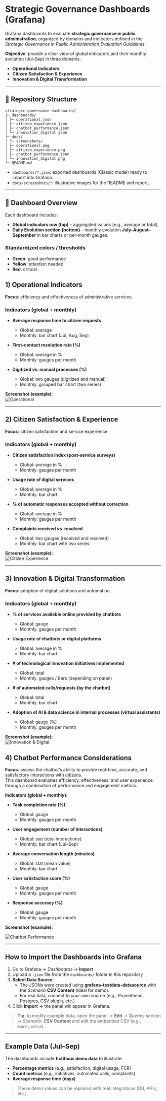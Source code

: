 # Strategic Governance Dashboards (Grafana)

Grafana dashboards to evaluate **strategic governance in public administration**, organized by domains and indicators defined in the *Strategic Governance in Public Administration Evaluation Guidelines*.

**Objective**: provide a clear view of global indicators and their monthly evolution (Jul–Sep) in three domains:

- **Operational Indicators**
- **Citizen Satisfaction & Experience**
- **Innovation & Digital Transformation**

---

## 📁 Repository Structure

```plaintext
strategic-governance-dashboards/
├─ dashboards/
│ ├─ operational.json
│ ├─ citizen_experience.json
│ ├─ chatbot_performance.json
│ └─ innovation_digital.json
├─ docs/
│ └─ screenshots/
│ ├─ operational.png
│ ├─ citizen_experience.png
│ ├─ chatbot_performance.json
│ └─ innovation_digital.png
└─ README.md
```


- `dashboards/*.json`: exported dashboards (Classic model) ready to import into Grafana.  
- `docs/screenshots/*`: illustrative images for the README and report.

---

## 🧭 Dashboard Overview

Each dashboard includes:

- **Global indicators row (top)** – aggregated values (e.g., average or total).  
- **Daily Evolution section (bottom)** – monthly evolution **July–August–September** in bar charts or per-month gauges.  

### Standardized colors / thresholds
- **Green**: good performance  
- **Yellow**: attention needed  
- **Red**: critical  


## 1) Operational Indicators

**Focus**: efficiency and effectiveness of administrative services.

### Indicators (global + monthly)
- **Average response time to citizen requests**  
  - Global: average   
  - Monthly: bar chart (Jul, Aug, Sep)

- **First-contact resolution rate (%)**  
  - Global: average in %  
  - Monthly: gauges per month

- **Digitized vs. manual processes (%)**  
  - Global: two gauges (digitized and manual)  
  - Monthly: grouped bar chart (two series)

**Screenshot (example):**  
![Operational](docs/screenshots/operational.png)

---

## 2) Citizen Satisfaction & Experience

**Focus**: citizen satisfaction and service experience.

### Indicators (global + monthly)
- **Citizen satisfaction index (post-service surveys)**  
  - Global: average in %  
  - Monthly: gauges per month

- **Usage rate of digital services**  
  - Global: average in %  
  - Monthly: bar chart

- **% of automatic responses accepted without correction**  
  - Global: average in %  
  - Monthly: gauges per month

- **Complaints received vs. resolved**  
  - Global: two gauges (received and resolved)  
  - Monthly: bar chart with two series

**Screenshot (example):**  
![Citizen Experience](docs/screenshots/citizen_experience.png)

---

## 3) Innovation & Digital Transformation

**Focus**: adoption of digital solutions and automation.

### Indicators (global + monthly)
- **% of services available online provided by chatbots**  
  - Global: gauge  
  - Monthly: gauges per month

- **Usage rate of chatbots or digital platforms**  
  - Global: average in %  
  - Monthly: bar chart

- **# of technological innovation initiatives implemented**  
  - Global: total  
  - Monthly: gauges / bars (depending on panel)

- **# of automated calls/requests (by the chatbot)**  
  - Global: total  
  - Monthly: bar chart

- **Adoption of AI & data science in internal processes (virtual assistants)**  
  - Global: gauge (%)  
  - Monthly: gauges per month

**Screenshot (example):**  
![Innovation & Digital](docs/screenshots/innovation_digital.png)


## 4) Chatbot Performance Considerations

**Focus**: assess the chatbot’s ability to provide real-time, accurate, and satisfactory interactions with citizens.  
This dashboard evaluates efficiency, effectiveness, and user experience through a combination of performance and engagement metrics.

**Indicators (global + monthly):**

- **Task completion rate (%)**  
  - Global: gauge  
  - Monthly: gauges per month  

- **User engagement (number of interactions)**  
  - Global: stat (total interactions)  
  - Monthly: bar chart (Jul–Sep)  

- **Average conversation length (minutes)**  
  - Global: stat (mean value)  
  - Monthly: bar chart  

- **User satisfaction score (%)**  
  - Global: gauge  
  - Monthly: gauges per month  

- **Response accuracy (%)**  
  - Global: gauge  
  - Monthly: gauges per month  

**Screenshot (example):**

![Chatbot Performance](docs/screenshots/chatbot_performance.png)

---

## How to Import the Dashboards into Grafana

1. Go to Grafana → *Dashboards* → **Import**  
2. Upload a `.json` file from the `dashboards/` folder in this repository  
3. **Select Data Source**:  
   - The JSONs were created using **grafana-testdata-datasource** with the *Scenario* **CSV Content** (ideal for demo).  
   - For real data, connect to your own source (e.g., Prometheus, Postgres, CSV plugin, etc.).  
4. Click **Import** → the panel will appear in Grafana.  

> **Tip**: to modify example data, open the panel → **Edit** → *Queries* section → *Scenario*: **CSV Content** and edit the embedded CSV (e.g., `month,value`).

---

## Example Data (Jul–Sep)

The dashboards include **fictitious demo data** to illustrate:

- **Percentage metrics** (e.g., satisfaction, digital usage, FCR)  
- **Count metrics** (e.g., initiatives, automated calls, complaints)  
- **Average response time (days)**  

> These demo values can be replaced with real integrations (DB, APIs, etc.).